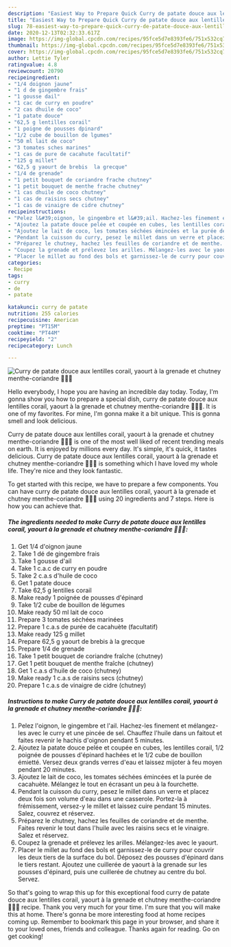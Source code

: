 ```yaml
---
description: "Easiest Way to Prepare Quick Curry de patate douce aux lentilles corail, yaourt à la grenade et chutney menthe-coriandre 🍠🥣🌱"
title: "Easiest Way to Prepare Quick Curry de patate douce aux lentilles corail, yaourt à la grenade et chutney menthe-coriandre 🍠🥣🌱"
slug: 78-easiest-way-to-prepare-quick-curry-de-patate-douce-aux-lentilles-corail-yaourt-a-la-grenade-et-chutney-menthe-coriandre
date: 2020-12-13T02:32:33.617Z
image: https://img-global.cpcdn.com/recipes/95fce5d7e8393fe6/751x532cq70/curry-de-patate-douce-aux-lentilles-corail-yaourt-a-la-grenade-et-chutney-menthe-coriandre-🍠🥣🌱-photo-principale-de-la-recette.jpg
thumbnail: https://img-global.cpcdn.com/recipes/95fce5d7e8393fe6/751x532cq70/curry-de-patate-douce-aux-lentilles-corail-yaourt-a-la-grenade-et-chutney-menthe-coriandre-🍠🥣🌱-photo-principale-de-la-recette.jpg
cover: https://img-global.cpcdn.com/recipes/95fce5d7e8393fe6/751x532cq70/curry-de-patate-douce-aux-lentilles-corail-yaourt-a-la-grenade-et-chutney-menthe-coriandre-🍠🥣🌱-photo-principale-de-la-recette.jpg
author: Lettie Tyler
ratingvalue: 4.8
reviewcount: 20790
recipeingredient:
- "1/4 doignon jaune"
- "1 d de gingembre frais"
- "1 gousse dail"
- "1 cac de curry en poudre"
- "2 cas dhuile de coco"
- "1 patate douce"
- "62,5 g lentilles corail"
- "1 poigne de pousses dpinard"
- "1/2 cube de bouillon de lgumes"
- "50 ml lait de coco"
- "3 tomates sches marines"
- "1 cas de pure de cacahute facultatif"
- "125 g millet"
- "62,5 g yaourt de brebis  la grecque"
- "1/4 de grenade"
- "1 petit bouquet de coriandre frache chutney"
- "1 petit bouquet de menthe frache chutney"
- "1 cas dhuile de coco chutney"
- "1 cas de raisins secs chutney"
- "1 cas de vinaigre de cidre chutney"
recipeinstructions:
- "Pelez l&#39;oignon, le gingembre et l&#39;ail. Hachez-les finement et mélangez-les avec le curry et une pincée de sel. Chauffez l&#39;huile dans un faitout et faites revenir le hachis d&#39;oignon pendant 5 minutes."
- "Ajoutez la patate douce pelée et coupée en cubes, les lentilles corail, 1/2 poignée de pousses d&#39;épinard hachées et le 1/2 cube de bouillon émietté. Versez deux grands verres d&#39;eau et laissez mijoter à feu moyen pendant 20 minutes."
- "Ajoutez le lait de coco, les tomates séchées émincées et la purée de cacahuète. Mélangez le tout en écrasant un peu à la fourchette."
- "Pendant la cuisson du curry, pesez le millet dans un verre et placez deux fois son volume d&#39;eau dans une casserole. Portez-la à frémissement, versez-y le millet et laissez cuire pendant 15 minutes. Salez, couvrez et réservez."
- "Préparez le chutney, hachez les feuilles de coriandre et de menthe. Faites revenir le tout dans l&#39;huile avec les raisins secs et le vinaigre. Salez et réservez."
- "Coupez la grenade et prélevez les arilles. Mélangez-les avec le yaourt."
- "Placer le millet au fond des bols et garnissez-le de curry pour couvrir les deux tiers de la surface du bol. Déposez des pousses d&#39;épinard dans le tiers restant. Ajoutez une cuillerée de yaourt à la grenade sur les pousses d&#39;épinard, puis une cuillerée de chutney au centre du bol. Servez."
categories:
- Recipe
tags:
- curry
- de
- patate

katakunci: curry de patate 
nutrition: 255 calories
recipecuisine: American
preptime: "PT15M"
cooktime: "PT44M"
recipeyield: "2"
recipecategory: Lunch

---
```



![Curry de patate douce aux lentilles corail, yaourt à la grenade et chutney menthe-coriandre 🍠🥣🌱](https://img-global.cpcdn.com/recipes/95fce5d7e8393fe6/751x532cq70/curry-de-patate-douce-aux-lentilles-corail-yaourt-a-la-grenade-et-chutney-menthe-coriandre-🍠🥣🌱-photo-principale-de-la-recette.jpg)

Hello everybody, I hope you are having an incredible day today. Today, I'm gonna show you how to prepare a special dish, curry de patate douce aux lentilles corail, yaourt à la grenade et chutney menthe-coriandre 🍠🥣🌱. It is one of my favorites. For mine, I'm gonna make it a bit unique. This is gonna smell and look delicious.

Curry de patate douce aux lentilles corail, yaourt à la grenade et chutney menthe-coriandre 🍠🥣🌱 is one of the most well liked of recent trending meals on earth. It is enjoyed by millions every day. It's simple, it's quick, it tastes delicious. Curry de patate douce aux lentilles corail, yaourt à la grenade et chutney menthe-coriandre 🍠🥣🌱 is something which I have loved my whole life. They're nice and they look fantastic.




To get started with this recipe, we have to prepare a few components. You can have curry de patate douce aux lentilles corail, yaourt à la grenade et chutney menthe-coriandre 🍠🥣🌱 using 20 ingredients and 7 steps. Here is how you can achieve that.

<!--inarticleads1-->

##### The ingredients needed to make Curry de patate douce aux lentilles corail, yaourt à la grenade et chutney menthe-coriandre 🍠🥣🌱:

1. Get 1/4 d&#39;oignon jaune
1. Take 1 dé de gingembre frais
1. Take 1 gousse d&#39;ail
1. Take 1 c.a.c de curry en poudre
1. Take 2 c.a.s d&#39;huile de coco
1. Get 1 patate douce
1. Take 62,5 g lentilles corail
1. Make ready 1 poignée de pousses d&#39;épinard
1. Take 1/2 cube de bouillon de légumes
1. Make ready 50 ml lait de coco
1. Prepare 3 tomates séchées marinées
1. Prepare 1 c.a.s de purée de cacahuète (facultatif)
1. Make ready 125 g millet
1. Prepare 62,5 g yaourt de brebis à la grecque
1. Prepare 1/4 de grenade
1. Take 1 petit bouquet de coriandre fraîche (chutney)
1. Get 1 petit bouquet de menthe fraîche (chutney)
1. Get 1 c.a.s d&#39;huile de coco (chutney)
1. Make ready 1 c.a.s de raisins secs (chutney)
1. Prepare 1 c.a.s de vinaigre de cidre (chutney)




<!--inarticleads2-->

##### Instructions to make Curry de patate douce aux lentilles corail, yaourt à la grenade et chutney menthe-coriandre 🍠🥣🌱:

1. Pelez l&#39;oignon, le gingembre et l&#39;ail. Hachez-les finement et mélangez-les avec le curry et une pincée de sel. Chauffez l&#39;huile dans un faitout et faites revenir le hachis d&#39;oignon pendant 5 minutes.
1. Ajoutez la patate douce pelée et coupée en cubes, les lentilles corail, 1/2 poignée de pousses d&#39;épinard hachées et le 1/2 cube de bouillon émietté. Versez deux grands verres d&#39;eau et laissez mijoter à feu moyen pendant 20 minutes.
1. Ajoutez le lait de coco, les tomates séchées émincées et la purée de cacahuète. Mélangez le tout en écrasant un peu à la fourchette.
1. Pendant la cuisson du curry, pesez le millet dans un verre et placez deux fois son volume d&#39;eau dans une casserole. Portez-la à frémissement, versez-y le millet et laissez cuire pendant 15 minutes. Salez, couvrez et réservez.
1. Préparez le chutney, hachez les feuilles de coriandre et de menthe. Faites revenir le tout dans l&#39;huile avec les raisins secs et le vinaigre. Salez et réservez.
1. Coupez la grenade et prélevez les arilles. Mélangez-les avec le yaourt.
1. Placer le millet au fond des bols et garnissez-le de curry pour couvrir les deux tiers de la surface du bol. Déposez des pousses d&#39;épinard dans le tiers restant. Ajoutez une cuillerée de yaourt à la grenade sur les pousses d&#39;épinard, puis une cuillerée de chutney au centre du bol. Servez.




So that's going to wrap this up for this exceptional food curry de patate douce aux lentilles corail, yaourt à la grenade et chutney menthe-coriandre 🍠🥣🌱 recipe. Thank you very much for your time. I'm sure that you will make this at home. There's gonna be more interesting food at home recipes coming up. Remember to bookmark this page in your browser, and share it to your loved ones, friends and colleague. Thanks again for reading. Go on get cooking!
